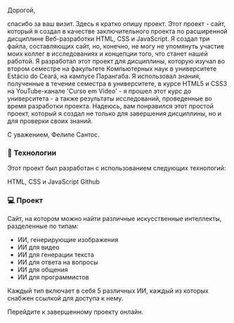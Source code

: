 Дорогой,

спасибо за ваш визит. Здесь я кратко опишу проект. Этот проект - сайт, который я создал в качестве заключительного проекта по расширенной дисциплине Веб-разработки HTML, CSS и JavaScript. Я создал три файла, составляющих сайт, но, конечно, не могу не упомянуть участие моих коллег в исследованиях и концепции того, что станет нашей работой. Я разработал этот проект для дисциплины, которую изучал во втором семестре на факультете Компьютерных наук в университете Estácio do Ceará, на кампусе Парангаба. Я использовал знания, полученные в течение семестра в университете, в курсе HTML5 и CSS3 на YouTube-канале 'Curso em Vídeo' - я прошел этот курс до университета - а также результаты исследований, проведенные во время разработки проекта. Надеюсь, вам понравился этот простой проект, который я создал не только для завершения дисциплины, но и для проверки своих знаний.

С уважением,
Фелипе Сантос.

### 🚀 Технологии
Этот проект был разработан с использованием следующих технологий:

HTML, CSS и JavaScript
Github

### 💻 Проект
Сайт, на котором можно найти различные искусственные интеллекты, разделенные по типам:
- ИИ, генерирующие изображения
- ИИ для видео
- ИИ для генерации текста
- ИИ для ответа на вопросы
- ИИ для общения
- ИИ для программистов

Каждый тип включает в себя 5 различных ИИ, каждый из которых снабжен ссылкой для доступа к нему.

Перейдите к завершенному проекту онлайн.
